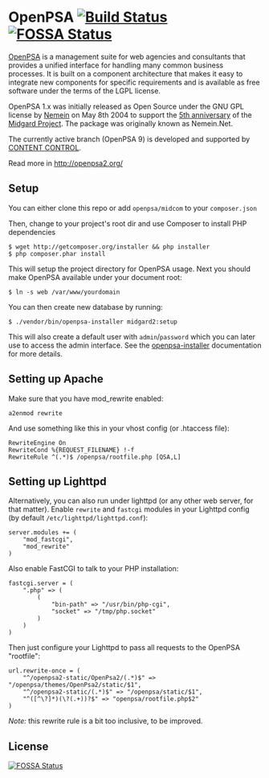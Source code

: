 OpenPSA [![Build Status](https://secure.travis-ci.org/flack/openpsa.svg?branch=master)](https://travis-ci.org/flack/openpsa)
[![FOSSA Status](https://app.fossa.io/api/projects/git%2Bgithub.com%2Ft438879%2Fopenpsa.svg?type=shield)](https://app.fossa.io/projects/git%2Bgithub.com%2Ft438879%2Fopenpsa?ref=badge_shield)
=======

[OpenPSA](http://midgard-project.org/openpsa/) is a management suite for web agencies and consultants that provides a unified interface for handling many common business processes. It is built on a component architecture that makes it easy to integrate new components for specific requirements and is available as free software under the terms of the LGPL license.

OpenPSA 1.x was initially released as Open Source under the GNU GPL license by [Nemein](http://nemein.com/) on May 8th 2004 to support the [5th anniversary](http://www.midgard-project.org/updates/midgard-5th-anniversary.html) of the [Midgard Project](http://www.midgard-project.org/). The package was originally known as Nemein.Net.

The currently active branch (OpenPSA 9) is developed and supported by [CONTENT CONTROL](http://www.contentcontrol-berlin.de/).

Read more in <http://openpsa2.org/>

## Setup

You can either clone this repo or add `openpsa/midcom` to your `composer.json`

Then, change to your project's root dir and use Composer to install PHP dependencies

    $ wget http://getcomposer.org/installer && php installer
    $ php composer.phar install

This will setup the project directory for OpenPSA usage. Next you should make OpenPSA available under your document root:

    $ ln -s web /var/www/yourdomain

You can then create new database by running:

    $ ./vendor/bin/openpsa-installer midgard2:setup

This will also create a default user with `admin`/`password` which you can later use to access the admin interface. See the [openpsa-installer](https://github.com/flack/openpsa-installer) documentation for more details.

## Setting up Apache

Make sure that you have mod_rewrite enabled:

    a2enmod rewrite

And use something like this in your vhost config (or .htaccess file):

    RewriteEngine On
    RewriteCond %{REQUEST_FILENAME} !-f
    RewriteRule ^(.*)$ /openpsa/rootfile.php [QSA,L]
    
## Setting up Lighttpd

Alternatively, you can also run under lighttpd (or any other web server, for that matter). Enable `rewrite` and `fastcgi` modules in your Lighttpd config (by default `/etc/lighttpd/lighttpd.conf`):

    server.modules += (
        "mod_fastcgi",
        "mod_rewrite"
    )

Also enable FastCGI to talk to your PHP installation:

    fastcgi.server = (
        ".php" => (
            (
                "bin-path" => "/usr/bin/php-cgi",
                "socket" => "/tmp/php.socket"
            )
        )
    )

Then just configure your Lighttpd to pass all requests to the OpenPSA "rootfile":

    url.rewrite-once = (
        "^/openpsa2-static/OpenPsa2/(.*)$" => "/openpsa/themes/OpenPsa2/static/$1",
        "^/openpsa2-static/(.*)$" => "/openpsa/static/$1",
        "^([^\?]*)(\?(.+))?$" => "openpsa/rootfile.php$2"
    )

*Note:* this rewrite rule is a bit too inclusive, to be improved.



## License
[![FOSSA Status](https://app.fossa.io/api/projects/git%2Bgithub.com%2Ft438879%2Fopenpsa.svg?type=large)](https://app.fossa.io/projects/git%2Bgithub.com%2Ft438879%2Fopenpsa?ref=badge_large)